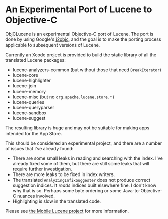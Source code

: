 An Experimental Port of Lucene to Objective-C
=============================================

ObjCLucene is an experimental Objective-C port of Lucene. The port is done
by using Google's [j2objc](http://j2objc.org), and the goal is to make the
porting process applicable to subsequent versions of Lucene.

Currently an Xcode project is provided to build the static library of all
the translated Lucene packages:

* lucene-analyzers-common (but without those that need `BreakIterator`)
* lucene-core
* lucene-highlighter
* lucene-join
* lucene-memory
* lucene-misc (but no `org.apache.lucene.store.*`)
* lucene-queries
* lucene-queryparser
* lucene-sandbox
* lucene-suggest

The resulting library is huge and may not be suitable for making apps intended
for the App Store.

This should be considered an experimental project, and there are a number of
issues that I've already found:

* There are some small leaks in reading and searching with the index. I've
  already fixed some of them, but there are still some leaks that will require
  further investigation.
* There are more leaks to be fixed in index writers.
* The translated `AnalyzingInfixSuggester` does not produce correct suggestion
  indices. It *reads* indices built elsewhere fine. I don't know why that is
  so. Perhaps some byte ordering or some Java-to-Objective-C nuances
  involved.
* Highlighting is slow in the translated code.

Please see [the Mobile Lucene project]()
for more information.

